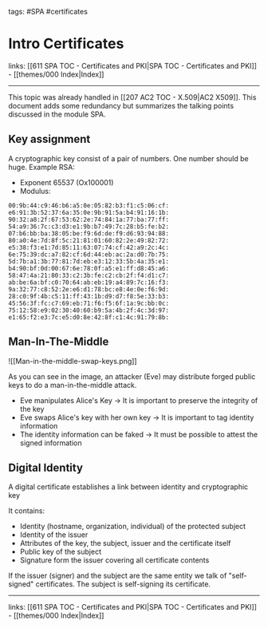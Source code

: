 tags: #SPA #certificates
 
# Intro Certificates

links: [[611 SPA TOC - Certificates and PKI|SPA TOC - Certificates and PKI]] - [[themes/000 Index|Index]]

---

This topic was already handled in [[207 AC2 TOC - X.509|AC2 X509]]. This document adds some redundancy but summarizes the talking points discussed in the module SPA. 

## Key assignment

A cryptographic key consist of a pair of numbers. One number should be huge. Example RSA:

- Exponent 65537 (Ox100001)
- Modulus:

```
00:9b:44:c9:46:b6:a5:0e:05:82:b3:f1:c5:06:cf:
e6:91:3b:52:37:6a:35:0e:9b:91:5a:b4:91:16:1b:
90:32:a8:2f:67:53:62:2e:74:84:1a:77:ba:77:ff:
54:a9:36:7c:c3:d3:e1:9b:b7:49:7c:28:b5:fe:b2:
07:b6:bb:ba:38:05:be:f9:6d:de:f9:d6:93:94:88:
80:a0:4e:7d:8f:5c:21:81:01:60:82:2e:49:82:72:
e5:38:f3:e1:7d:85:11:63:07:74:cf:42:a9:2c:4c:
6e:75:39:dc:a7:82:cf:6d:44:eb:ac:2a:d0:7b:75:
5d:7b:a1:3b:77:81:7d:eb:e3:12:33:5b:4a:35:e1:
b4:90:bf:0d:00:67:6e:78:0f:a5:e1:ff:d8:45:a6:
58:47:4a:21:80:33:c2:3b:fe:c2:cb:2f:f4:d1:c7:
ab:be:6a:bf:c0:70:64:ab:eb:19:a4:89:7c:16:f3:
9a:32:77:c8:52:2e:e6:d1:78:bc:e8:4e:0e:f6:9d:
28:c0:9f:4b:c5:11:ff:43:1b:d9:d7:f8:5e:33:b3:
45:56:3f:fc:c7:69:eb:71:f6:f5:6f:1a:9c:bb:0c:
75:12:58:e9:02:30:40:60:b9:5a:4b:2f:4c:3d:97:
e1:65:f2:e3:7c:e5:d0:8e:42:8f:c1:4c:91:79:8b:
```

## Man-In-The-Middle

![[Man-in-the-middle-swap-keys.png]]

As you can see in the image, an attacker (Eve) may distribute forged public keys to do a man-in-the-middle attack.

- Eve manipulates Alice's Key $\rightarrow$ It is important to preserve the integrity of the key
- Eve swaps Alice's key with her own key $\rightarrow$ It is important to tag identity information
- The identity information can be faked $\rightarrow$ It must be possible to attest the signed information

## Digital Identity

A digital certificate establishes a link between identity and cryptographic key

It contains:

- Identity (hostname, organization, individual) of the protected subject
- Identity of the issuer
- Attributes of the key, the subject, issuer and the certificate itself
- Public key of the subject
- Signature form the issuer covering all certificate contents

If the issuer (signer) and the subject are the same entity we talk of "self-signed" certificates. The subject is self-signing its certificate.

---
links: [[611 SPA TOC - Certificates and PKI|SPA TOC - Certificates and PKI]] - [[themes/000 Index|Index]]